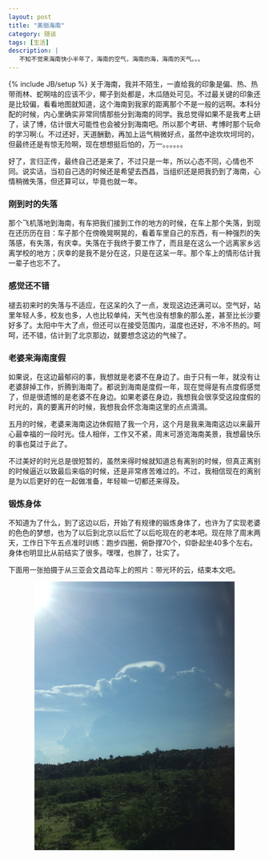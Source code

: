 ```yaml
---
layout: post
title: "美丽海南"
category: 随谈
tags: [生活]
description: |
   不知不觉来海南快小半年了，海南的空气，海南的海，海南的天气。。。
---
```

{% include JB/setup %}
   关于海南，我并不陌生，一直给我的印象是偏、热、热带雨林、蛇啊啥的应该不少，椰子到处都是，木瓜随处可见。不过最关键的印象还是比较偏，看看地图就知道，这个海南到我家的距离那个不是一般的远啊。本科分配的时候，内心里确实非常同情那些分到海南的同学。我总觉得如果不是我考上研了，读了博，估计很大可能性也会被分到海南吧。所以那个考研、考博时那个玩命的学习啊:(。不过还好，天道酬勤，再加上运气稍微好点，虽然中途坎坎坷坷的，但最终还是有惊无险啊，现在想想挺后怕的，万一。。。。。。
   
   好了，言归正传，最终自己还是来了，不过只是一年，所以心态不同，心情也不同。说实话，当初自己选的时候还是希望去西昌，当组织还是把我扔到了海南，心情稍微失落，但还算可以，毕竟也就一年。
  
### 刚到时的失落
   那个飞机落地到海南，有车把我们接到工作的地方的时候，在车上那个失落，到现在还历历在目：车子那个在傍晚晃啊晃的，看着车里自己的东西，有一种强烈的失落感，有失落，有庆幸。失落在于我终于要工作了，而且是在这么一个远离家乡远离学校的地方；庆幸的是我不是分在这，只是在这呆一年。那个车上的情形估计我一辈子也忘不了。
### 感觉还不错
   褪去初来时的失落与不适应，在这呆的久了一点，发现这边还满可以。空气好，站里年轻人多，校友也多，人也比较单纯，天气也没有想象的那么差，甚至比长沙要好多了。太阳中午大了点，但还可以在接受范围内，温度也还好，不冷不热的。呵呵，还不错，估计到了北京那边，就要想念这边的气候了。
### 老婆来海南度假
   如果说，在这边最郁闷的事，我想就是老婆不在身边了。由于只有一年，就没有让老婆辞掉工作，折腾到海南了。都说到海南是度假一年，现在觉得是有点度假感觉了，但是很遗憾的是老婆不在身边。如果老婆在身边，我想我会很享受这段度假的时光的，真的要离开的时候，我想我会怀念海南这里的点点滴滴。
   
   五月的时候，老婆来海南这边休假赔了我一个月，这个月是我来海南这边以来最开心最幸福的一段时光。佳人相伴，工作又不紧，周末可游览海南美景，我想最快乐的事也莫过于此了。
   
   不过美好的时光总是很短暂的，虽然来得时候就知道总有离别的时候，但真正离别的时候逼近以致最后来临的时候，还是非常疼苦难过的。不过，我相信现在的离别是为以后更好的在一起做准备，年轻嘛一切都还来得及。
### 锻炼身体
   不知道为了什么，到了这边以后，开始了有规律的锻炼身体了，也许为了实现老婆的色色的梦想，也为了以后到北京以后忙了以后吃现在的老本吧。现在除了周末两天，工作日下午五点准时训练：跑步四圈，俯卧撑70个，仰卧起坐40多个左右。身体也明显比从前结实了很多。嘿嘿，也胖了，壮实了。
   
   下面用一张拍摄于从三亚会文昌动车上的照片：带光环的云，结束本文吧。
<div align="center"> <p><img src="/assets/images/2014-06-15.jpg" title="带光环的云" alt="带光环的云" /></p> </div>

